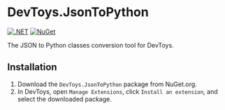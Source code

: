 # DevToys.JsonToPython
[![.NET](https://github.com/kasancode/DevToys.JsonToPython/actions/workflows/dotnet.yml/badge.svg)](https://github.com/kasancode/DevToys.JsonToPython/actions/workflows/dotnet.yml) [![NuGet](https://img.shields.io/nuget/v/DevToys.JsonToPython)](https://www.nuget.org/packages/DevToys.JsonToPython/)

The JSON to Python classes conversion tool for DevToys.

## Installation
1. Download the `DevToys.JsonToPython` package from NuGet.org.
2. In DevToys, open `Manage Extensions`, click `Install an extension`, and select the downloaded package.
